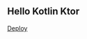Hello Kotlin Ktor
-----------------

[Deploy](https://console.cloud.google.com/cloudshell/editor?shellonly=true&cloudshell_git_repo=https://github.com/jamesward/hello-kotlin-ktor.git&cloudshell_image=gcr.io/cr-demo-235923/cr-button)
